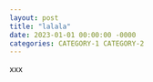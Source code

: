 ```yaml
---
layout: post
title: "lalala"
date: 2023-01-01 00:00:00 -0000
categories: CATEGORY-1 CATEGORY-2
---
```


xxx
